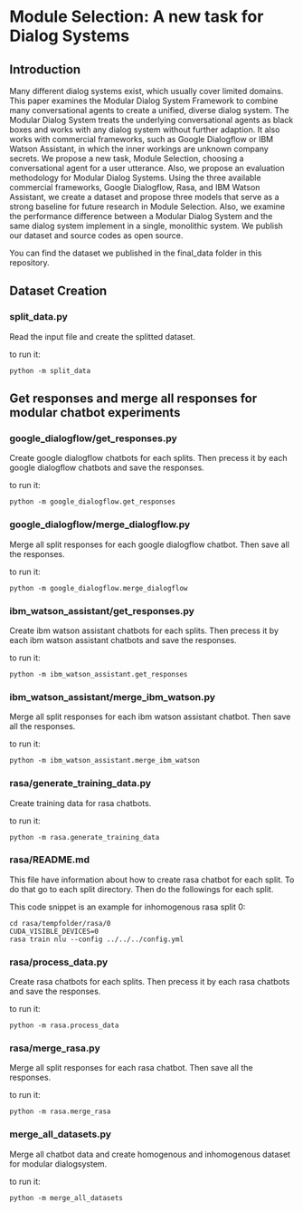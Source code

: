 # Module Selection: A new task for Dialog Systems

## Introduction

Many different dialog systems exist, which usually cover limited domains. This paper examines the Modular Dialog System Framework to combine many conversational agents to create a unified, diverse dialog system. The Modular Dialog System treats the underlying conversational agents as black boxes and works with any dialog system without further adaption. It also works with commercial frameworks, such as Google Dialogflow or IBM Watson Assistant, in which the inner workings are unknown company secrets. We propose a new task, Module Selection, choosing a conversational agent for a user utterance. Also, we propose an evaluation methodology for Modular Dialog Systems. Using the three available commercial frameworks, Google Dialogflow, Rasa, and IBM Watson Assistant, we create a dataset and propose three models that serve as a strong baseline for future research in Module Selection. Also, we examine the performance difference between a Modular Dialog System and the same dialog system implement in a single, monolithic system. We publish our dataset and source codes as open source.

You can find the dataset we published in the final_data folder in this repository.

## Dataset Creation

### split_data.py

Read the input file and create the splitted dataset.

to run it:
```
python -m split_data
```

## Get responses and merge all responses for modular chatbot experiments

### google_dialogflow/get_responses.py
Create google dialogflow chatbots for each splits. Then precess it by each google dialogflow chatbots and save the responses.

to run it:
```
python -m google_dialogflow.get_responses
```

### google_dialogflow/merge_dialogflow.py
Merge all split responses for each google dialogflow chatbot. Then save all the responses.

to run it:
```
python -m google_dialogflow.merge_dialogflow
```

### ibm_watson_assistant/get_responses.py
Create ibm watson assistant chatbots for each splits. Then precess it by each ibm watson assistant chatbots and save the responses.

to run it:
```
python -m ibm_watson_assistant.get_responses
```

### ibm_watson_assistant/merge_ibm_watson.py
Merge all split responses for each ibm watson assistant chatbot. Then save all the responses.

to run it:
```
python -m ibm_watson_assistant.merge_ibm_watson
```

### rasa/generate_training_data.py
Create training data for rasa chatbots.

to run it:
```
python -m rasa.generate_training_data
```

### rasa/README.md

This file have information about how to create rasa chatbot for each split.
To do that go to each split directory. Then do the followings for each split.

This code snippet is an example for inhomogenous rasa split 0:
```
cd rasa/tempfolder/rasa/0
CUDA_VISIBLE_DEVICES=0 
rasa train nlu --config ../../../config.yml
```

### rasa/process_data.py
Create rasa chatbots for each splits. Then precess it by each rasa chatbots and save the responses.

to run it:
```
python -m rasa.process_data
```

### rasa/merge_rasa.py
Merge all split responses for each rasa chatbot. Then save all the responses.

to run it:
```
python -m rasa.merge_rasa
```

### merge_all_datasets.py
Merge all chatbot data and create homogenous and inhomogenous dataset for modular dialogsystem.

to run it:
```
python -m merge_all_datasets
```
